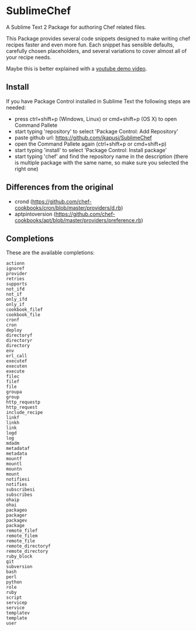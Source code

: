 SublimeChef
===========

A Sublime Text 2 Package for authoring Chef related files.

This Package provides several code snippets designed to make writing chef recipes faster and even more fun. 
Each snippet has sensible defaults, carefully chosen placeholders, and several variations to cover almost all of your recipe needs.

Maybe this is better explained with a [youtube demo video](http://www.youtube.com/watch?v=4VtDj_ar1Xg).


Install
-------

If you have Package Control installed in Sublime Text the following steps are needed:
* press ctrl+shift+p (Windows, Linux) or cmd+shift+p (OS X) to open Command Pallete
* start typing 'repository' to select 'Package Control: Add Repository'
* paste github url: https://github.com/jkapusi/SublimeChef
* open the Command Pallete again (ctrl+shift+p or cmd+shift+p)
* start typing 'install' to select 'Package Control: Install package'
* start typing 'chef' and find the repository name in the description (there is multiple package with the same name, so make sure you selected the right one)

Differences from the original
-----------------------------

* crond (https://github.com/chef-cookbooks/cron/blob/master/providers/d.rb)
* aptpintoversion (https://github.com/chef-cookbooks/apt/blob/master/providers/preference.rb)

Completions
-----------

These are the available completions:

    actionn
    ignoref
	provider
	retries
	supports
	not_ifd
	not_if
	only_ifd
	only_if
	cookbook_filef
	cookbook_file
	cronf
	cron
	deploy
	directoryf
	directoryr
	directory
	env
	erl_call
	executef
	executen
	execute
	filec
	filef
	file
	groupa
	group
	http_requestp
	http_request
	include_recipe
	linkf
	linkh
	link
	logd
	log
	mdadm
	metadataf
	metadata
	mountf
	mountl
	mountn
	mount
	notifiesi
	notifies
	subscribesi
	subscribes
	ohaip
	ohai
	packageo
	packager
	packagev
	package
	remote_filef
	remote_filem
	remote_file
	remote_directoryf
	remote_directory
	ruby_block
	git
	subversion
	bash
	perl
	python
	role
	ruby
	script
	servicep
	service
	templatev
	template
	user